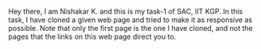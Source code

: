 Hey there, I am Nishakar K. and this is my task-1 of SAC, IIT KGP. In this task, I have cloned a given web page and tried to make it as responsive as possible. Note that only the first page is the one I have cloned, and not the pages that the links on this web page direct you to.
